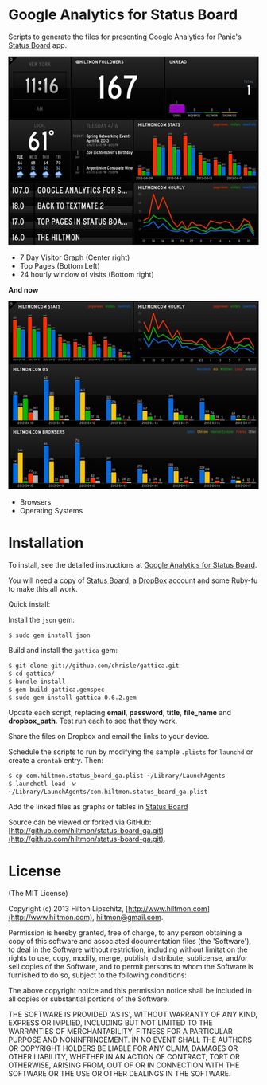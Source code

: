 # Google Analytics for Status Board

Scripts to generate the files for presenting Google Analytics for Panic's [Status Board](http://click.linksynergy.com/fs-bin/stat?id=V41G*FiMqjc&offerid=146261&type=3&subid=0&tmpid=1826&RD_PARM1=https%253A%252F%252Fitunes.apple.com%252Fus%252Fapp%252Fstatus-board%252Fid449955536%253Fmt%253D8%2526uo%253D4%2526partnerId%253D30) app.

![](sample_board.jpg)

* 7 Day Visitor Graph (Center right)
* Top Pages (Bottom Left)
* 24 hourly window of visits (Bottom right)

**And now**

![](sample_board_1.jpg)

* Browsers
* Operating Systems

# Installation

To install, see the detailed instructions at [Google Analytics for Status Board](http://www.hiltmon.com/blog/2013/04/10/google-analytics-for-status-board/).

You will need a copy of [Status Board](http://click.linksynergy.com/fs-bin/stat?id=V41G*FiMqjc&offerid=146261&type=3&subid=0&tmpid=1826&RD_PARM1=https%253A%252F%252Fitunes.apple.com%252Fus%252Fapp%252Fstatus-board%252Fid449955536%253Fmt%253D8%2526uo%253D4%2526partnerId%253D30), a [DropBox](http://www.dropbox.com) account and some Ruby-fu to make this all work.

Quick install:

Install the `json` gem:

	$ sudo gem install json

Build and install the `gattica` gem:

	$ git clone git://github.com/chrisle/gattica.git
	$ cd gattica/
	$ bundle install
	$ gem build gattica.gemspec
	$ sudo gem install gattica-0.6.2.gem
	
Update each script, replacing **email**, **password**, **title**, **file_name** and **dropbox_path**. Test run each to see that they work.

Share the files on Dropbox and email the links to your device.

Schedule the scripts to run by modifying the sample `.plists` for `launchd` or create a `crontab` entry. Then:

	$ cp com.hiltmon.status_board_ga.plist ~/Library/LaunchAgents
	$ launchctl load -w ~/Library/LaunchAgents/com.hiltmon.status_board_ga.plist

Add the linked files as graphs or tables in [Status Board](http://click.linksynergy.com/fs-bin/stat?id=V41G*FiMqjc&offerid=146261&type=3&subid=0&tmpid=1826&RD_PARM1=https%253A%252F%252Fitunes.apple.com%252Fus%252Fapp%252Fstatus-board%252Fid449955536%253Fmt%253D8%2526uo%253D4%2526partnerId%253D30)

Source can be viewed or forked via GitHub: [http://github.com/hiltmon/status-board-ga.git](http://github.com/hiltmon/status-board-ga.git).

# License
(The MIT License)

Copyright (c) 2013 Hilton Lipschitz, [http://www.hiltmon.com](http://www.hiltmon.com), [hiltmon@gmail.com](mailto:hiltmon@gmail.com).  

Permission is hereby granted, free of charge, to any person obtaining a copy of this software and associated documentation files (the 'Software'), to deal in the Software without restriction, including without limitation the rights to use, copy, modify, merge, publish, distribute, sublicense, and/or sell copies of the Software, and to permit persons to whom the Software is furnished to do so, subject to the following conditions:

The above copyright notice and this permission notice shall be included in all copies or substantial portions of the Software.

THE SOFTWARE IS PROVIDED 'AS IS', WITHOUT WARRANTY OF ANY KIND, EXPRESS OR IMPLIED, INCLUDING BUT NOT LIMITED TO THE WARRANTIES OF MERCHANTABILITY, FITNESS FOR A PARTICULAR PURPOSE AND NONINFRINGEMENT. IN NO EVENT SHALL THE AUTHORS OR COPYRIGHT HOLDERS BE LIABLE FOR ANY CLAIM, DAMAGES OR OTHER LIABILITY, WHETHER IN AN ACTION OF CONTRACT, TORT OR OTHERWISE, ARISING FROM, OUT OF OR IN CONNECTION WITH THE SOFTWARE OR THE USE OR OTHER DEALINGS IN THE SOFTWARE.

